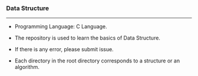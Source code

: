 ### Data Structure

***

+ Programming Language: C Language.
+ The repository is used to learn the basics of Data Structure.

+ If there is any error, please submit issue.

+ Each directory in the root directory corresponds to a structure or an algorithm.